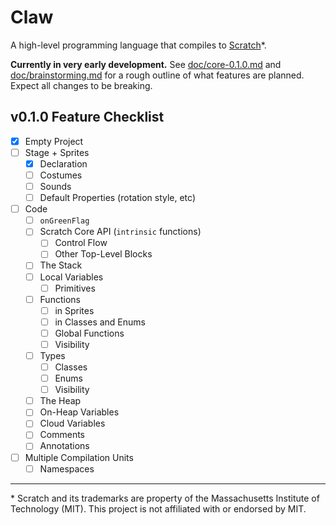 # Claw

A high-level programming language that compiles to [Scratch](https://scratch.mit.edu/)*.

**Currently in very early development.** See
[doc/core-0.1.0.md](https://github.com/Arc-blroth/claw-lang/blob/master/doc/core-0.1.0.md)
and [doc/brainstorming.md](https://github.com/Arc-blroth/claw-lang/blob/master/doc/brainstorming.md)
for a rough outline of what features are planned. Expect all changes to be breaking.

## v0.1.0 Feature Checklist

- [x] Empty Project
- [ ] Stage + Sprites
    - [x] Declaration
    - [ ] Costumes
    - [ ] Sounds
    - [ ] Default Properties (rotation style, etc)
- [ ] Code
    - [ ] `onGreenFlag`
    - [ ] Scratch Core API (`intrinsic` functions)
        - [ ] Control Flow
        - [ ] Other Top-Level Blocks
    - [ ] The Stack
    - [ ] Local Variables
        - [ ] Primitives
    - [ ] Functions
        - [ ] in Sprites
        - [ ] in Classes and Enums
        - [ ] Global Functions
        - [ ] Visibility
    - [ ] Types
        - [ ] Classes
        - [ ] Enums
        - [ ] Visibility
    - [ ] The Heap
    - [ ] On-Heap Variables
    - [ ] Cloud Variables
    - [ ] Comments
    - [ ] Annotations
- [ ] Multiple Compilation Units
    - [ ] Namespaces

---

&ast; Scratch and its trademarks are property of the Massachusetts Institute of Technology (MIT). This project is not
affiliated with or endorsed by MIT.